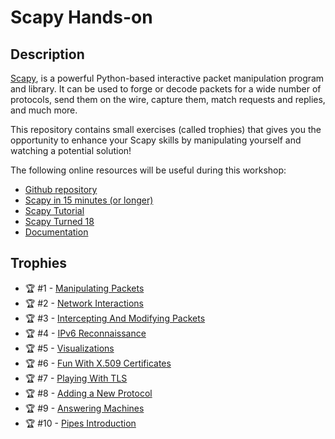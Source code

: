 # Scapy Hands-on

## Description

[Scapy](https://www.scapy.net), is a powerful Python-based interactive packet manipulation program and library. It can be used to forge or decode packets for a wide number of protocols, send them on the wire, capture them, match requests and replies, and much more.

This repository contains small exercises (called trophies) that gives you the opportunity to enhance your Scapy skills by manipulating yourself and watching a potential solution!

The following online resources will be useful during this workshop:
- [Github repository](https://github.com/secdev/scapy)
- [Scapy in 15 minutes (or longer)](https://github.com/secdev/scapy/blob/master/doc/notebooks/Scapy%20in%2015%20minutes.ipynb)
- [Scapy Tutorial](https://guedou.github.io/talks/2019_BHUSA/Scapy.slides.html#/)
- [Scapy Turned 18](https://docs.google.com/presentation/d/1OWMumgOdQsoqkT0Bi8mqtqrb4WtM1n83tPcQV4eTdlw/edit?usp=sharing)
- [Documentation](http://scapy.readthedocs.io/en/latest/)

## Trophies

- :trophy: #1 - [Manipulating Packets](trophies/manipulating_packets.md)
- :trophy: #2 - [Network Interactions](trophies/network_interactions.md)
- :trophy: #3 - [Intercepting And Modifying Packets](trophies/intercepting_and_modifying.md)
- :trophy: #4 - [IPv6 Reconnaissance](trophies/ipv6_reconnaissance.md)
- :trophy: #5 - [Visualizations](trophies/visualizations.md)  
- :trophy: #6 - [Fun With X.509 Certificates](trophies/fun_with_x509.md)
- :trophy: #7 - [Playing With TLS](trophies/playing_with_tls.md)
- :trophy: #8 - [Adding a New Protocol](trophies/new_protocol.md)
- :trophy: #9 - [Answering Machines](trophies/answering_machines.md)  
- :trophy: #10 - [Pipes Introduction](trophies/pipes_introduction.md)  
